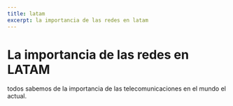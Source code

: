 ```yaml
---
title: latam
excerpt: la importancia de las redes en latam
---
```

# La importancia de las redes en LATAM

todos sabemos de la importancia de las telecomunicaciones en el mundo el actual.